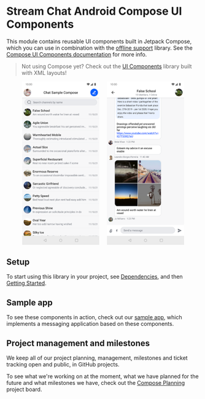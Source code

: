 # Stream Chat Android Compose UI Components

This module contains reusable UI components built in Jetpack Compose, which you can use in combination with the [offline support](../stream-chat-android-offline) library. See the [Compose UI Components documentation](https://getstream.io/chat/docs/sdk/android/compose/overview/) for more info.

> Not using Compose yet? Check out the [UI Components](../stream-chat-android-ui-components) library built with XML layouts!

<p align="center">
  <img alt="Channels screen" src="../docs/compose-sample-channels.png" width="40%">
&nbsp; &nbsp;
  <img alt="Messages screen" src="../docs/compose-sample-messages.png" width="40%">
</p>

## Setup

To start using this library in your project, see [Dependencies](https://getstream.io/chat/docs/sdk/android/basics/dependencies/), and then [Getting Started](https://getstream.io/chat/docs/sdk/android/basics/getting-started/).

## Sample app

To see these components in action, check out our [sample app](../stream-chat-android-compose-sample), which implements a messaging application based on these components.

## Project management and milestones

We keep all of our project planning, management, milestones and ticket tracking open and public, in GitHub projects.

To see what we're working on at the moment, what we have planned for the future and what milestones we have, check out the [Compose Planning](https://github.com/orgs/GetStream/projects/6) project board.